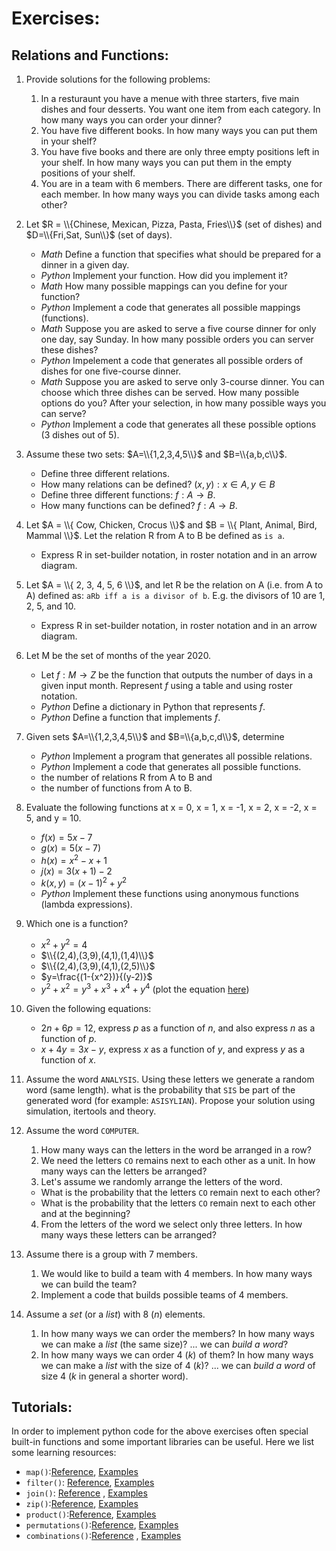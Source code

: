 # Exercises:


## Relations and Functions:

1. Provide solutions for the following problems:
    1. In a resturaunt you have a menue with three starters, five main dishes and four desserts. You want one item from each category. In how many ways you can order your dinner?
    2. You have five different books. In how many ways you can put them in your shelf?
    3. You have five books and there are only three empty positions left in your shelf. In how many ways you can put them in the empty positions of your shelf.
    4. You are in a team with 6 members. There are different tasks, one for each member. In how many ways you can divide tasks among each other? 


2. Let $R = \\{Chinese, Mexican, Pizza, Pasta, Fries\\}$ (set of dishes) and $D=\\{Fri,Sat, Sun\\}$ (set of days).
    - *Math* Define a function that specifies what should be prepared for a dinner in a given day.
    - *Python* Implement your function. How did you implement it?
    - *Math* How many possible mappings can you define for your function? 
    - *Python* Implement a code that generates all possible mappings (functions).
    - *Math* Suppose you are asked to serve a five course dinner for only one day, say Sunday. In how many possible orders you can server these dishes?
    - *Python* Impelement a code that generates all possible orders of dishes for one five-course dinner.
    - *Math* Suppose you are asked to serve only 3-course dinner. You can choose which three dishes can be served. How many possible options do you? After your selection, in how many possible ways you can serve?
    - *Python* Implement a code that generates all these possible options (3 dishes out of 5).


3. Assume these two sets: $A=\\{1,2,3,4,5\\}$ and $B=\\{a,b,c\\}$. 
    - Define three different relations.
    - How many relations can be defined? $(x,y): x \in A, y \in B$
    - Define three different functions: $f: A \rightarrow B$.
    - How many functions can be defined? $f: A \rightarrow B$.
4. Let $A = \\{ Cow, Chicken, Crocus \\}$ and $B = \\{ Plant, Animal, Bird, Mammal \\}$.  Let the relation R from A to B be defined as `is a`.
    - Express R in set-builder notation, in roster notation and in an arrow diagram.

5. Let $A = \\{ 2, 3, 4, 5, 6 \\}$, and let R be the relation on A (i.e. from A to A) defined as: `aRb iff a is a divisor of b`.  E.g. the divisors of 10 are 1, 2, 5, and 10.
    - Express R in set-builder notation, in roster notation and in an arrow diagram.

6. Let M be the set of months of the year 2020.
    - Let $f: M \rightarrow Z$ be the function that outputs the number of days in a given input month.  Represent $f$ using a table and using roster notation. 
    - *Python* Define a dictionary in Python that represents $f$.
    - *Python* Define a function that implements $f$. 

7. Given sets $A=\\{1,2,3,4,5\\}$ and $B=\\{a,b,c,d\\}$, determine  
    - *Python* Implement a program that generates all possible relations.
    - *Python* Implement a code that generates all possible functions.
    - the number of relations R from A to B and 
    - the number of functions from A to B.

8. Evaluate the following functions at x = 0, x = 1, x = -1, x = 2, x = -2, x = 5, and y = 10.
    - $f(x) = 5x - 7$
    - $g(x) = 5(x-7)$
    - $h(x) = {x^2} - x + 1$
    - $j(x) = 3(x+1) - 2$
    - $k(x,y) = {(x-1)^2} + {y^2}$
    - *Python* Implement these functions using anonymous functions (lambda expressions).

9. Which one is a function?
    - ${x^2}+{y^2}=4$
    - $\\{(2,4),(3,9),(4,1),(1,4)\\}$
    - $\\{(2,4),(3,9),(4,1),(2,5)\\}$
    - $y=\frac{(1-{x^2})}{(y-2)}$
    - $y^{2}+x^{2}=y^{3}+x^{3}+x^{4}+y^{4}$ (plot the equation [here](https://www.desmos.com/calculator))

10. Given the following equations:
    - $2n + 6p = 12$, express $p$ as a function of $n$, and also express $n$ as a function of $p$. 
    - $x + 4y = 3x - y$, express $x$ as a function of $y$, and express $y$ as a function of $x$.

14. Assume the word `ANALYSIS`. Using these letters we generate a random word (same length). what is the probability that `SIS` be part of the generated word (for example: `ASISYLIAN`). Propose your solution using simulation, itertools and theory.


11. Assume the word `COMPUTER`. 
    1. How many ways can the letters in the word be arranged in a row?
    2. We need the letters `CO` remains next to each other as a unit. In how many ways can the letters be arranged?
    3. Let's assume we randomly arrange the letters of the word. 
    - What is the probability that the letters `CO` remain next to each other?
    - What is the probability that the letters `CO` remain next to each other and at the beginning?
    4. From the letters of the word we select only three letters. In how many ways these letters can be arranged?

12. Assume there is a group with 7 members.  
    1. We would like to build a team with 4 members. In how many ways we can build the team?
    2. Implement a code that builds possible teams of 4 members.

13. Assume a *set* (or a *list*) with 8 ($n$) elements.
    1. In how many ways we can order the members? In how many ways we can make a *list* (the same size)? ... we can *build a word*?
    2. In how many ways we can order 4 ($k$) of them? In how many ways we can make a *list* with the size of 4 ($k$)? ... we can *build a word* of size 4 ($k$ in general a shorter word).

     
## Tutorials:

In order to implement python code for the above exercises often special built-in functions and some important libraries can be useful. Here we list some learning resources:
- `map()`:[Reference](https://docs.python.org/3/library/functions.html?highlight=map#map), [Examples](https://www.programiz.com/python-programming/methods/built-in/map)
- `filter()`: [Reference](https://docs.python.org/3/library/functions.html?highlight=map#filter), [Examples](https://www.programiz.com/python-programming/methods/built-in/filter)
- `join()`: [Reference](https://docs.python.org/3/library/stdtypes.html#str.join) , [Examples](https://www.programiz.com/python-programming/methods/string/join)
- `zip()`:[Reference](https://docs.python.org/3/library/functions.html?highlight=zip#zip), [Examples](https://www.programiz.com/python-programming/methods/built-in/zip)
- `product()`:[Reference](https://docs.python.org/3/library/itertools.html?highlight=combination#itertools.product), [Examples]()
- `permutations()`:[Reference](https://docs.python.org/3/library/itertools.html?highlight=permutation#itertools.permutations), [Examples](https://inventwithpython.com/blog/2021/07/03/combinations-and-permutations-in-python-with-itertools/)
- `combinations()`:[Reference](https://docs.python.org/3/library/itertools.html?highlight=combination#itertools.combinations) , [Examples](https://inventwithpython.com/blog/2021/07/03/combinations-and-permutations-in-python-with-itertools/)
